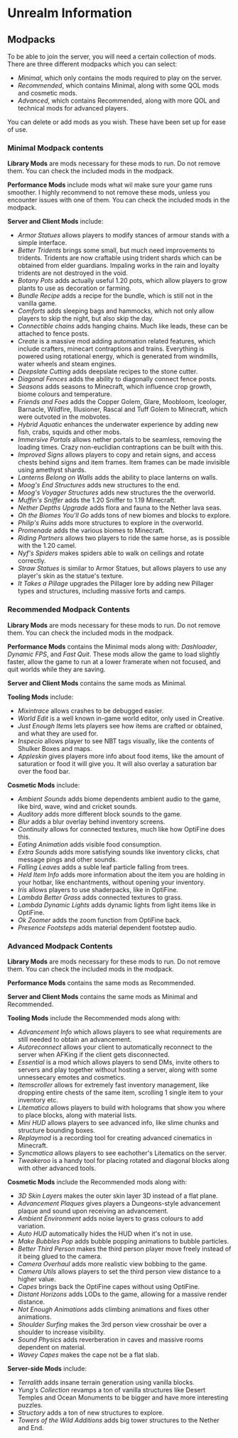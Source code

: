 # Unrealm Information

## Modpacks

To be able to join the server, you will need a certain collection of mods. There are three different modpacks which you can select:

- *Minimal*, which only contains the mods required to play on the server.
- *Recommended*, which contains Minimal, along with some QOL mods and cosmetic mods.
- *Advanced*, which contains Recommended, along with more QOL and technical mods for advanced players.

You can delete or add mods as you wish. These have been set up for ease of use.

### Minimal Modpack contents

**Library Mods** are mods necessary for these mods to run. Do not remove them. You can check the included mods in the modpack.

**Performance Mods** include mods what wil make sure your game runs smoother. I highly recommend to not remove these mods, unless you encounter issues with one of them. You can check the included mods in the modpack.

**Server and Client Mods** include:
- *Armor Statues* allows players to modify stances of armour stands with a simple interface.
- *Better Tridents* brings some small, but much need improvements to tridents. Tridents are now craftable using trident shards which can be obtained from elder guardians. Impaling works in the rain and loyalty tridents are not destroyed in the void.
- *Botany Pots* adds actually useful 1.20 pots, which allow players to grow plants to use as decoration or farming.
- *Bundle Recipe* adds a recipe for the bundle, which is still not in the vanilla game.
- *Comforts* adds sleeping bags and hammocks, which not only allow players to skip the night, but also skip the day.
- *Connectible chains* adds hanging chains. Much like leads, these can be attached to fence posts.
- *Create* is a massive mod adding automation related features, which include crafters, minecart contraptions and trains. Everything is powered using rotational energy, which is generated from windmills, water wheels and steam engines.
- *Deepslate Cutting* adds deepslate recipes to the stone cutter.
- *Diagonal Fences* adds the ability to diagonally connect fence posts.
- *Seasons* adds seasons to Minecraft, which influence crop growth, biome colours and temperature.
- *Friends and Foes* adds the Copper Golem, Glare, Moobloom, Iceologer, Barnacle, Wildfire, Illusioner, Rascal and Tuff Golem to Minecraft, which were outvoted in the mobvotes.
- *Hybrid Aquatic* enhances the underwater experience by adding new fish, crabs, squids and other mobs.
- *Immersive Portals* allows nether portals to be seamless, removing the loading times. Crazy non-euclidian contraptions can be built with this.
- *Improved Signs* allows players to copy and retain signs, and access chests behind signs and item frames. Item frames can be made invisible using amethyst shards.
- *Lanterns Belong on Walls* adds the ability to place lanterns on walls.
- *Moog's End Structures* adds new structures to the end.
- *Moog's Voyager Structures* adds new structures the the overworld.
- *Muffin's Sniffer* adds the 1.20 Sniffer to 1.19 Minecraft.
- *Nether Depths Upgrade* adds flora and fauna to the Nether lava seas.
- *Oh the Biomes You'll Go* adds tons of new biomes and blocks to explore.
- *Philip's Ruins* adds more structures to explore in the overworld.
- *Promenade* adds the various biomes to Minecraft.
- *Riding Partners* allows two players to ride the same horse, as is possible with the 1.20 camel.
- *Nyf's Spiders* makes spiders able to walk on ceilings and rotate correctly.
- *Straw Statues* is similar to Armor Statues, but allows players to use any player's skin as the statue's texture.
- *It Takes a Pillage* upgrades the Pillager lore by adding new Pillager types and structures, including massive forts and camps.

### Recommended Modpack Contents

**Library Mods** are mods necessary for these mods to run. Do not remove them. You can check the included mods in the modpack.

**Performance Mods** contains the Minimal mods along with: *Dashloader*, *Dynamic FPS*, and *Fast Quit*. These mods allow the game to load slightly faster, allow the game to run at a lower framerate when not focused, and quit worlds while they are saving.

**Server and Client Mods** contains the same mods as Minimal.

**Tooling Mods** include:
- *Mixintrace* allows crashes to be debugged easier.
- *World Edit* is a well known in-game world editor, only used in Creative.
- *Just Enough Items* lets players see how items are crafted or obtained, and what they are used for.
- *Inspecio* allows player to see NBT tags visually, like the contents of Shulker Boxes and maps.
- *Appleskin* gives players more info about food items, like the amount of saturation or food it will give you. It will also overlay a saturation bar over the food bar.

**Cosmetic Mods** include:
- *Ambient Sounds* adds biome dependents ambient audio to the game, like bird, wave, wind and cricket sounds.
- *Auditory* adds more different block sounds to the game.
- *Blur* adds a blur overlay behind inventory screens.
- *Continuity* allows for connected textures, much like how OptiFine does this.
- *Eating Animation* adds visible food consumption.
- *Extra Sounds* adds more satisfying sounds like inventory clicks, chat message pings and other sounds.
- *Falling Leaves* adds a suble leaf particle falling from trees.
- *Held Item Info* adds more information about the item you are holding in your hotbar, like enchantments, without opening your inventory.
- *Iris* allows players to use shaderpacks, like in OptiFine.
- *Lambda Better Grass* adds connected textures to grass.
- *Lambda Dynamic Lights* adds dynamic lights from light items like in OptiFine.
- *Ok Zoomer* adds the zoom function from OptiFine back.
- *Presence Footsteps* adds material dependent footstep audio.

### Advanced Modpack Contents

**Library Mods** are mods necessary for these mods to run. Do not remove them. You can check the included mods in the modpack.

**Performance Mods** contains the same mods as Recommended.

**Server and Client Mods** contains the same mods as Minimal and Recommended.

**Tooling Mods** include the Recommended mods along with:
- *Advancement Info* which allows players to see what requirements are still needed to obtain an advancement.
- *Autoreconnect* allows your client to automatically reconnect to the server when AFKing if the client gets disconnected.
- *Essential* is a mod which allows players to send DMs, invite others to servers and play together without hosting a server, along with some unnessecary emotes and cosmetics.
- *Itemscroller* allows for extremely fast inventory management, like dropping entire chests of the same item, scrolling 1 single item to your inventory etc.
- *Litematica* allows players to build with holograms that show you where to place blocks, along with material lists.
- *Mini HUD* allows players to see advanced info, like slime chunks and structure bounding boxes.
- *Replaymod* is a recording tool for creating advanced cinematics in Minecraft.
- *Syncmatica* allows players to see eachother's Litematics on the server.
- *Tweakeroo* is a handy tool for placing rotated and diagonal blocks along with other advanced tools.

**Cosmetic Mods** include the Recommended mods along with:
- *3D Skin Layers* makes the outer skin layer 3D instead of a flat plane.
- *Advancement Plaques* gives players a Dungeons-style advancement plaque and sound upon receiving an advancement.
- *Ambient Environment* adds noise layers to grass colours to add variation.
- *Auto HUD* automatically hides the HUD when it's not in use.
- *Make Bubbles Pop* adds bubble popping animations to bubble particles.
- *Better Third Person* makes the third person player move freely instead of it being glued to the camera.
- *Camera Overhaul* adds more realistic view bobbing to the game.
- *Camera Utils* allows players to set the third person view distance to a higher value.
- *Capes* brings back the OptiFine capes without using OptiFine.
- *Distant Horizons* adds LODs to the game, allowing for a massive render distance.
- *Not Enough Animations* adds climbing animations and fixes other animations.
- *Shoulder Surfing* makes the 3rd person view crosshair be over a shoulder to increase visibility.
- *Sound Physics* adds reverberation in caves and massive rooms dependent on material.
- *Wavey Capes* makes the cape not be a flat slab.

**Server-side Mods** include:
- *Terralith* adds insane terrain generation using vanilla blocks.
- *Yung's Collection* revamps a ton of vanilla structures like Desert Temples and Ocean Monuments to be bigger and have more interesting puzzles.
- *Structory* adds a ton of new structures to explore.
- *Towers of the Wild Additions* adds big tower structures to the Nether and End.
